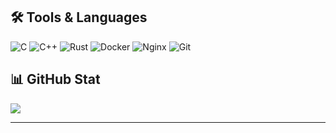 ## 🛠️ Tools & Languages

![C](https://img.shields.io/badge/c-%2300599C.svg?style=for-the-badge&logo=c&logoColor=white) ![C++](https://img.shields.io/badge/c++-00599C.svg?style=for-the-badge&logo=c%2B%2B&logoColor=white) ![Rust](https://img.shields.io/badge/rust-000000.svg?style=for-the-badge&logo=rust&logoColor=white) ![Docker](https://img.shields.io/badge/docker-2496ED.svg?style=for-the-badge&logo=docker&logoColor=white)  ![Nginx](https://img.shields.io/badge/nginx-009639.svg?style=for-the-badge&logo=nginx&logoColor=white) ![Git](https://img.shields.io/badge/git-%23F05033.svg?style=for-the-badge&logo=git&logoColor=white)


## 📊 GitHub Stat
![](https://github-readme-stats.vercel.app/api/top-langs/?username=SenoIsma&theme=dark&hide_border=false&include_all_commits=false&count_private=false&layout=compact)

---